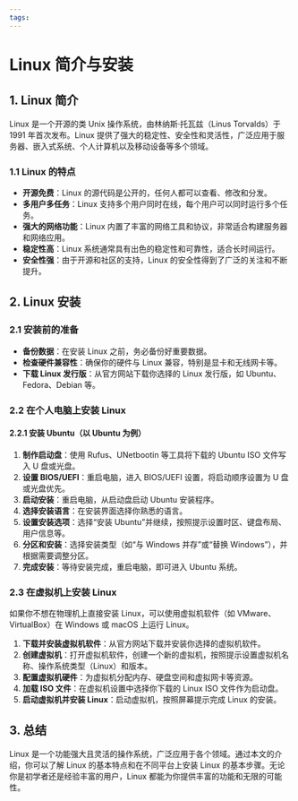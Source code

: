 ```yaml
---
tags:
---
```


# Linux 简介与安装

## 1. Linux 简介

Linux 是一个开源的类 Unix 操作系统，由林纳斯·托瓦兹（Linus Torvalds）于 1991 年首次发布。Linux 提供了强大的稳定性、安全性和灵活性，广泛应用于服务器、嵌入式系统、个人计算机以及移动设备等多个领域。

### 1.1 Linux 的特点

- **开源免费**：Linux 的源代码是公开的，任何人都可以查看、修改和分发。
- **多用户多任务**：Linux 支持多个用户同时在线，每个用户可以同时运行多个任务。
- **强大的网络功能**：Linux 内置了丰富的网络工具和协议，非常适合构建服务器和网络应用。
- **稳定性高**：Linux 系统通常具有出色的稳定性和可靠性，适合长时间运行。
- **安全性强**：由于开源和社区的支持，Linux 的安全性得到了广泛的关注和不断提升。

## 2. Linux 安装

### 2.1 安装前的准备

- **备份数据**：在安装 Linux 之前，务必备份好重要数据。
- **检查硬件兼容性**：确保你的硬件与 Linux 兼容，特别是显卡和无线网卡等。
- **下载 Linux 发行版**：从官方网站下载你选择的 Linux 发行版，如 Ubuntu、Fedora、Debian 等。

### 2.2 在个人电脑上安装 Linux

#### 2.2.1 安装 Ubuntu（以 Ubuntu 为例）

1. **制作启动盘**：使用 Rufus、UNetbootin 等工具将下载的 Ubuntu ISO 文件写入 U 盘或光盘。
2. **设置 BIOS/UEFI**：重启电脑，进入 BIOS/UEFI 设置，将启动顺序设置为 U 盘或光盘优先。
3. **启动安装**：重启电脑，从启动盘启动 Ubuntu 安装程序。
4. **选择安装语言**：在安装界面选择你熟悉的语言。
5. **设置安装选项**：选择“安装 Ubuntu”并继续，按照提示设置时区、键盘布局、用户信息等。
6. **分区和安装**：选择安装类型（如“与 Windows 并存”或“替换 Windows”），并根据需要调整分区。
7. **完成安装**：等待安装完成，重启电脑，即可进入 Ubuntu 系统。

### 2.3 在虚拟机上安装 Linux

如果你不想在物理机上直接安装 Linux，可以使用虚拟机软件（如 VMware、VirtualBox）在 Windows 或 macOS 上运行 Linux。

1. **下载并安装虚拟机软件**：从官方网站下载并安装你选择的虚拟机软件。
2. **创建虚拟机**：打开虚拟机软件，创建一个新的虚拟机，按照提示设置虚拟机名称、操作系统类型（Linux）和版本。
3. **配置虚拟机硬件**：为虚拟机分配内存、硬盘空间和虚拟网卡等资源。
4. **加载 ISO 文件**：在虚拟机设置中选择你下载的 Linux ISO 文件作为启动盘。
5. **启动虚拟机并安装 Linux**：启动虚拟机，按照屏幕提示完成 Linux 的安装。

## 3. 总结

Linux 是一个功能强大且灵活的操作系统，广泛应用于各个领域。通过本文的介绍，你可以了解 Linux 的基本特点和在不同平台上安装 Linux 的基本步骤。无论你是初学者还是经验丰富的用户，Linux 都能为你提供丰富的功能和无限的可能性。